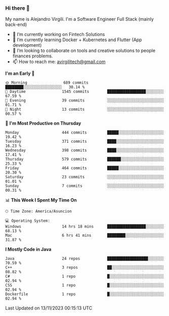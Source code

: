 ### Hi there 👋

My name is Alejandro Virgili. I'm a Software Engineer Full Stack (mainly back-end)


- 🔭 I’m currently working on Fintech Solutions
- 🌱 I’m currently learning Docker + Kubernetes and Flutter (App development)
- 👯 I’m looking to collaborate on tools and creative solutions to people finances problems.
- 📫 How to reach me: avirgilitech@gmail.com
  
<!--START_SECTION:waka-->
**I'm an Early 🐤** 

```text
🌞 Morning                689 commits         ████████░░░░░░░░░░░░░░░░░   30.14 % 
🌆 Daytime                1545 commits        █████████████████░░░░░░░░   67.59 % 
🌃 Evening                39 commits          ░░░░░░░░░░░░░░░░░░░░░░░░░   01.71 % 
🌙 Night                  13 commits          ░░░░░░░░░░░░░░░░░░░░░░░░░   00.57 % 
```
📅 **I'm Most Productive on Thursday** 

```text
Monday                   444 commits         █████░░░░░░░░░░░░░░░░░░░░   19.42 % 
Tuesday                  371 commits         ████░░░░░░░░░░░░░░░░░░░░░   16.23 % 
Wednesday                398 commits         ████░░░░░░░░░░░░░░░░░░░░░   17.41 % 
Thursday                 579 commits         ██████░░░░░░░░░░░░░░░░░░░   25.33 % 
Friday                   464 commits         █████░░░░░░░░░░░░░░░░░░░░   20.30 % 
Saturday                 23 commits          ░░░░░░░░░░░░░░░░░░░░░░░░░   01.01 % 
Sunday                   7 commits           ░░░░░░░░░░░░░░░░░░░░░░░░░   00.31 % 
```


📊 **This Week I Spent My Time On** 

```text
🕑︎ Time Zone: America/Asuncion

💻 Operating System: 
Windows                  14 hrs 18 mins      █████████████████░░░░░░░░   68.13 % 
Mac                      6 hrs 41 mins       ████████░░░░░░░░░░░░░░░░░   31.87 % 
```

**I Mostly Code in Java** 

```text
Java                     24 repos            ██████████████████░░░░░░░   70.59 % 
C++                      3 repos             ██░░░░░░░░░░░░░░░░░░░░░░░   08.82 % 
C#                       1 repo              █░░░░░░░░░░░░░░░░░░░░░░░░   02.94 % 
CSS                      1 repo              █░░░░░░░░░░░░░░░░░░░░░░░░   02.94 % 
Dockerfile               1 repo              █░░░░░░░░░░░░░░░░░░░░░░░░   02.94 % 
```




 Last Updated on 13/11/2023 00:15:13 UTC
<!--END_SECTION:waka-->
